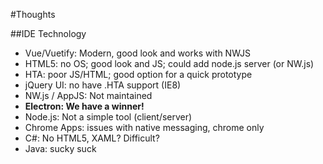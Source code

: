 #Thoughts

##IDE Technology
* Vue/Vuetify: Modern, good look and works with NWJS
* HTML5: no OS; good look and JS; could add node.js server (or NW.js)
* HTA: poor JS/HTML; good option for a quick prototype
* jQuery UI: no have .HTA support (IE8)
* NW.js / AppJS: Not maintained
* **Electron: We have a winner!**
* Node.js: Not a simple tool (client/server)
* Chrome Apps: issues with native messaging, chrome only
* C#: No HTML5, XAML? Difficult?
* Java: sucky suck
